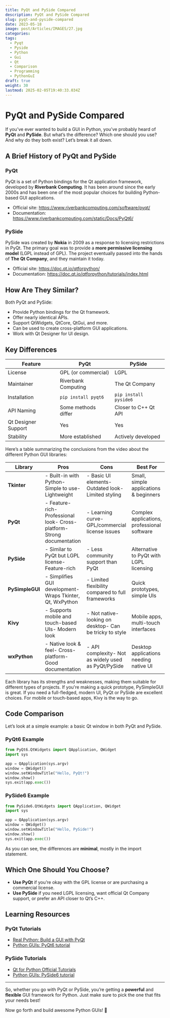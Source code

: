```yaml
---
title: PyQt and PySide Compared
description: PyQt and PySide Compared
slug: pyqt-and-pyside-compared
date: 2023-05-18
image: post/Articles/IMAGES/27.jpg
categories: 
tags:
  - Pyqt
  - Pyside
  - Python
  - Gui
  - Qt
  - Comparison
  - Programming
  - PythonGuI
draft: true
weight: 30
lastmod: 2025-02-05T19:40:33.034Z
---
```

# PyQt and PySide Compared

If you’ve ever wanted to build a GUI in Python, you’ve probably heard of **PyQt** and **PySide**. But what’s the difference? Which one should you use? And why do they both exist? Let’s break it all down.

## A Brief History of PyQt and PySide

### PyQt

PyQt is a set of Python bindings for the Qt application framework, developed by **Riverbank Computing**. It has been around since the early 2000s and has been one of the most popular choices for building Python-based GUI applications.

* Official site: <https://www.riverbankcomputing.com/software/pyqt/>
* Documentation: <https://www.riverbankcomputing.com/static/Docs/PyQt6/>

### PySide

PySide was created by **Nokia** in 2009 as a response to licensing restrictions in PyQt. The primary goal was to provide a **more permissive licensing model** (LGPL instead of GPL). The project eventually passed into the hands of **The Qt Company**, and they maintain it today.

* Official site: <https://doc.qt.io/qtforpython/>
* Documentation: <https://doc.qt.io/qtforpython/tutorials/index.html>

## How Are They Similar?

Both PyQt and PySide:

* Provide Python bindings for the Qt framework.
* Offer nearly identical APIs.
* Support QtWidgets, QtCore, QtGui, and more.
* Can be used to create cross-platform GUI applications.
* Work with Qt Designer for UI design.

## Key Differences

| Feature             | PyQt                | PySide                |
| ------------------- | ------------------- | --------------------- |
| License             | GPL (or commercial) | LGPL                  |
| Maintainer          | Riverbank Computing | The Qt Company        |
| Installation        | `pip install pyqt6` | `pip install pyside6` |
| API Naming          | Some methods differ | Closer to C++ Qt API  |
| Qt Designer Support | Yes                 | Yes                   |
| Stability           | More established    | Actively developed    |

Here’s a table summarizing the conclusions from the video about the different Python GUI libraries:

| **Library**     | **Pros**                                                                | **Cons**                                                | **Best For**                                |
| --------------- | ----------------------------------------------------------------------- | ------------------------------------------------------- | ------------------------------------------- |
| **Tkinter**     | - Built-in with Python- Simple to use- Lightweight                      | - Basic UI elements- Outdated look- Limited styling     | Small, simple applications & beginners      |
| **PyQt**        | - Feature-rich- Professional look- Cross-platform- Strong documentation | - Learning curve- GPL/commercial license issues         | Complex applications, professional software |
| **PySide**      | - Similar to PyQt but LGPL license- Feature-rich                        | - Less community support than PyQt                      | Alternative to PyQt with LGPL licensing     |
| **PySimpleGUI** | - Simplifies GUI development- Wraps Tkinter, Qt, WxPython               | - Limited flexibility compared to full frameworks       | Quick prototypes, simple UIs                |
| **Kivy**        | - Supports mobile and touch-based UIs- Modern look                      | - Not native-looking on desktop- Can be tricky to style | Mobile apps, multi-touch interfaces         |
| **wxPython**    | - Native look & feel- Cross-platform- Good documentation                | - API complexity- Not as widely used as PyQt/PySide     | Desktop applications needing native UI      |

Each library has its strengths and weaknesses, making them suitable for different types of projects. If you're making a quick prototype, PySimpleGUI is great. If you need a full-fledged, modern UI, PyQt or PySide are excellent choices. For mobile or touch-based apps, Kivy is the way to go.

## Code Comparison

Let’s look at a simple example: a basic Qt window in both PyQt and PySide.

### PyQt6 Example

```python
from PyQt6.QtWidgets import QApplication, QWidget
import sys

app = QApplication(sys.argv)
window = QWidget()
window.setWindowTitle("Hello, PyQt!")
window.show()
sys.exit(app.exec())
```

### PySide6 Example

```python
from PySide6.QtWidgets import QApplication, QWidget
import sys

app = QApplication(sys.argv)
window = QWidget()
window.setWindowTitle("Hello, PySide!")
window.show()
sys.exit(app.exec())
```

As you can see, the differences are **minimal**, mostly in the import statement.

## Which One Should You Choose?

* **Use PyQt** if you’re okay with the GPL license or are purchasing a commercial license.
* **Use PySide** if you need LGPL licensing, want official Qt Company support, or prefer an API closer to Qt’s C++.

## Learning Resources

### PyQt Tutorials

* [Real Python: Build a GUI with PyQt](https://realpython.com/pyqt-python-gui-framework/)
* [Python GUIs: PyQt6 tutorial](https://www.pythonguis.com/tutorials/)

### PySide Tutorials

* [Qt for Python Official Tutorials](https://doc.qt.io/qtforpython/tutorials/index.html)
* [Python GUIs: PySide6 tutorial](https://www.pythonguis.com/tutorials/pyside6-creating-multi-window-applications/)

***

So, whether you go with PyQt or PySide, you’re getting a **powerful** and **flexible** GUI framework for Python. Just make sure to pick the one that fits your needs best!

Now go forth and build awesome Python GUIs! 🚀
